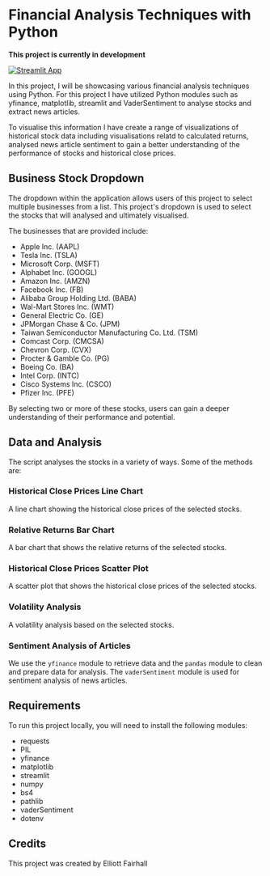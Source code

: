
# Financial Analysis Techniques with Python

**This project is currently in development**

[![Streamlit App](https://static.streamlit.io/badges/streamlit_badge_black_white.svg)](elliottfairhall-stock-analysis-tool-main-pgogm7)

In this project, I will be showcasing various financial analysis techniques using Python. For this project I have utilized Python modules such as yfinance, matplotlib, streamlit and VaderSentiment to analyse stocks and extract news articles.

To visualise this information I have create a range of visualizations of historical stock data including visualisations relatd to calculated returns, analysed news article sentiment to gain a better understanding of the performance of stocks and historical close prices.

## Business Stock Dropdown

The dropdown within the application allows users of this project to select multiple businesses from a list. This project's dropdown is used to select the stocks that  will analysed and ultimately visualised. 

The businesses that are provided include:

-   Apple Inc. (AAPL)
-   Tesla Inc. (TSLA)
-   Microsoft Corp. (MSFT)
-   Alphabet Inc. (GOOGL)
-   Amazon Inc. (AMZN)
-   Facebook Inc. (FB)
-   Alibaba Group Holding Ltd. (BABA)
-   Wal-Mart Stores Inc. (WMT)
-   General Electric Co. (GE)
-   JPMorgan Chase & Co. (JPM)
-   Taiwan Semiconductor Manufacturing Co. Ltd. (TSM)
-   Comcast Corp. (CMCSA)
-   Chevron Corp. (CVX)
-   Procter & Gamble Co. (PG)
-   Boeing Co. (BA)
-   Intel Corp. (INTC)
-   Cisco Systems Inc. (CSCO)
-   Pfizer Inc. (PFE)

By selecting two or more of these stocks, users can gain a deeper understanding of their performance and potential.

## Data and Analysis

The script analyses the stocks in a variety of ways. Some of the methods are:

### Historical Close Prices Line Chart

A line chart showing the historical close prices of the selected stocks.

### Relative Returns Bar Chart

A bar chart that shows the relative returns of the selected stocks.

### Historical Close Prices Scatter Plot

A scatter plot that shows the historical close prices of the selected stocks.

### Volatility Analysis

A volatility analysis based on the selected stocks.

### Sentiment Analysis of Articles

We use the `yfinance` module to retrieve data and the `pandas` module to clean and prepare data for analysis. The `vaderSentiment` module is used for sentiment analysis of news articles.

## Requirements

To run this project locally, you will need to install the following modules:

-   requests
-   PIL
-   yfinance
-   matplotlib
-   streamlit
-   numpy
-   bs4
-   pathlib
-   vaderSentiment
-   dotenv

## Credits

This project was created by Elliott Fairhall

